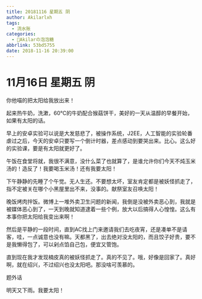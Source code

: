 ```yaml
---
title: 20181116 星期五 阴
author: Akilarlxh
tags:
  - 流水账
categories:
  - 🍬Akilarの泡泡糖
abbrlink: 53bd5755
date: 2018-11-16 20:39:00
---
```

# 11月16日 星期五 阴

你他喵的把太阳给我放出来！

起来热牛奶，洗漱，60℃的牛奶配合猴菇饼干，美好的一天从温醇的早餐开始，如果有太阳的话。

早上的安卓实验可以说是大发慈悲了，被操作系统，J2EE，人工智能的实验轮番虐过之后，今天的安卓只要写一个倒计时器，差点感动到要哭出来。比心。这么好的实验课，要是有太阳就更好了。

午饭在食堂将就，我很不满意，没什么菜了也就算了，是谁允许你们今天不炖玉米汤的！造反了！我要喝玉米汤！还有我要太阳！

下午静静的先睡了个午觉。无人生还。不要想太坏，室友肯定都是被妖怪抓走了，指不定被关在哪个小黑屋里出不来，没事的。献祭室友召唤太阳！

晚饭烤肉拌饭。微博上一堆外卖卫生问题的新闻，我倒是没被外卖恶心到，我就是被媒体恶心到了，一天到晚就知道逮着一些个例，放大以后搞得人心惶惶。这么有本事你把太阳给我变出来啊！

然后是平静的一段时间，直到AC找上门来邀请我们去吃夜宵，还是凑单不是请客，哇，一点诚意也没有嘛。天都黑了，出去绝对没太阳的，而且饺子好贵，要不是我懒得包了，可以剁点馅自己包，便宜又管饱。

直到现在我才发现楠皮真的被妖怪抓走了。真的不见了。哦，好像是回家了。真好啊，就在绍兴，不过绍兴也没太阳吧。那没啥可羡慕的。

题外话

明天又下雨。我要太阳！



